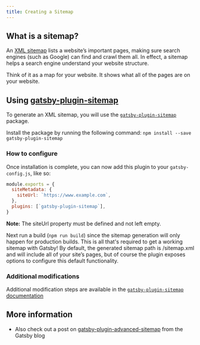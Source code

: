 ```yaml
---
title: Creating a Sitemap
---
```


## What is a sitemap?

An [XML sitemap](https://support.google.com/webmasters/answer/156184?hl=en) lists a website’s important pages, making sure search engines (such as Google) can find and crawl them all. In effect, a sitemap helps a search engine understand your website structure.

Think of it as a map for your website. It shows what all of the pages are on your website.

## Using [gatsby-plugin-sitemap](/packages/gatsby-plugin-sitemap)

To generate an XML sitemap, you will use the [`gatsby-plugin-sitemap`](/packages/gatsby-plugin-sitemap) package.

Install the package by running the following command:
`npm install --save gatsby-plugin-sitemap`

### How to configure

Once installation is complete, you can now add this plugin to your `gatsby-config.js`, like so:

```javascript:title=gatsby-config.js
module.exports = {
  siteMetadata: {
    siteUrl: `https://www.example.com`,
  },
  plugins: [`gatsby-plugin-sitemap`],
}
```

**Note:** The siteUrl property must be defined and not left empty.

Next run a build (`npm run build`) since the sitemap generation will only happen for production builds. This is all that's required to get a working sitemap with Gatsby! By default, the generated sitemap path is /sitemap.xml and will include all of your site’s pages, but of course the plugin exposes options to configure this default functionality.

### Additional modifications

Additional modification steps are available in the [`gatsby-plugin-sitemap` documentation](/packages/gatsby-plugin-sitemap)

## More information

- Also check out a post on [gatsby-plugin-advanced-sitemap](/blog/2019-05-07-advanced-sitemap-plugin-for-seo) from the Gatsby blog
